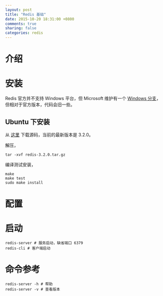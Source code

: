 ```yaml
---
layout: post
title: "Redis 基础"
date: 2015-10-20 18:31:00 +0800
comments: true
sharing: false
categories: redis
---
```


# 介绍

# 安装

Redis 官方并不支持 Windows 平台，但 Microsoft 维护有一个 [Windows 分支](https://github.com/MSOpenTech/redis)，但相对于官方版本，代码会旧一些。

## Ubuntu 下安装

从 [这里](http://download.redis.io/releases/) 下载源码，当前的最新版本是 3.2.0。

解压，

    tar -xvf redis-3.2.0.tar.gz

编译测试安装，

    make
    make test
    sudo make install

# 配置

# 启动

    redis-server # 服务启动，缺省端口 6379
    redis-cli # 客户端启动

# 命令参考

    redis-server -h # 帮助
    redis-server -v # 查看版本
